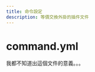 ```yaml
---
title: 命令設定
description: 等價交換外掛的插件文件
---
```


# command.yml

<QuestionBlock title="你在看什麼">

我都不知道出這個文件的意義。。。

</QuestionBlock>